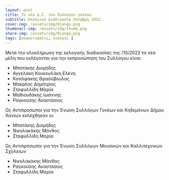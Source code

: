 ```yaml
---
layout: post
title: Το νέο Δ.Σ. του Συλλογου γονέων
subtitle: Εκλογική Διαδικασία Οκτώβρη 2022
cover-img: /assets/img/Django.png
thumbnail-img: /assets/img/thumb.png
share-img: /assets/img/Django.png
tags: [ανακοινώσεις, εκλογές ]
---
```


Μετά την ολοκλήρωση της εκλογικής διαδικασίας της /10/2022 τα νέα μέλη που εκλέγονται για την εκπροσώπηση του Συλλογου είναι:
* Μπατάκης Διομήδης
* Αγγελάκη Κουκουλάκη Ελένη
* Κοτσιφάκης Θρασύβουλος
* Μακρέας Δημήτριος
* Σταφυλλίδη Μαρία
* Μαθιουδάκης Ιωάννης
* Ραγκούσης Αναστάσιος

Ως Αντιπρόσωποι για την Ένωση Συλλόγων Γονέων και Κηδεμόνων Δήμου Χανίων εκλέχθηκαν οι:
* Μπατάκης Διομήδης
* Νικολακάκης Μάνθος
* Σταφυλλίδη Μαρία

Ως Αντιπρόσωποι για την Ένωση Συλλόγων Μουσικών και Καλλιτεχνικών Σχολείων
* Νικολακάκης Μάνθος
* Ραγκούσης Αναστάσιος
* Σταφυλλίδη Μαρία

